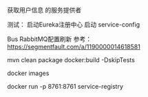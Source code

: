 获取用户信息 的服务提供者

测试：
启动Eureka注册中心
启动 service-config

Bus RabbitMQ配置刷新
参考：https://segmentfault.com/a/1190000014618581

mvn clean package docker:build -DskipTests

docker images

docker run -p 8761:8761 service-registry

